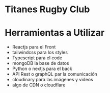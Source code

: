 # Titanes Rugby Club
# Herramientas a Utilizar
- Reactjs para el Front
- tailwindcss para los styles
- Typescript para el code
- mongoDB la base de datos
- Python o nextjs para el back
- API Rest o graphQL par la comunicación 
- cloudinary para las imágenes y videos 
- algo de CDN o cloudflare
  
<!--

**Here are some ideas to get you started:**

🙋‍♀️ A short introduction - what is your organization all about?
🌈 Contribution guidelines - how can the community get involved?
👩‍💻 Useful resources - where can the community find your docs? Is there anything else the community should know?
🍿 Fun facts - what does your team eat for breakfast?
🧙 Remember, you can do mighty things with the power of [Markdown](https://docs.github.com/github/writing-on-github/getting-started-with-writing-and-formatting-on-github/basic-writing-and-formatting-syntax)
-->
